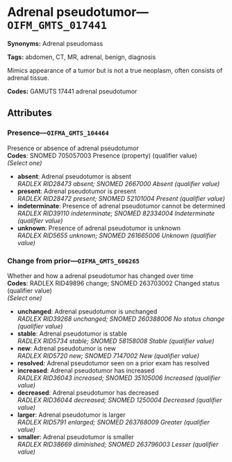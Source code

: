 # Adrenal pseudotumor—`OIFM_GMTS_017441`

**Synonyms:** Adrenal pseudomass

**Tags:** abdomen, CT, MR, adrenal, benign, diagnosis

Mimics appearance of a tumor but is not a true neoplasm, often consists of adrenal tissue.

**Codes:** GAMUTS 17441 adrenal pseudotumor

## Attributes

### Presence—`OIFMA_GMTS_104464`

Presence or absence of adrenal pseudotumor  
**Codes**: SNOMED 705057003 Presence (property) (qualifier value)  
*(Select one)*

- **absent**: Adrenal pseudotumor is absent  
_RADLEX RID28473 absent; SNOMED 2667000 Absent (qualifier value)_
- **present**: Adrenal pseudotumor is present  
_RADLEX RID28472 present; SNOMED 52101004 Present (qualifier value)_
- **indeterminate**: Presence of adrenal pseudotumor cannot be determined  
_RADLEX RID39110 indeterminate; SNOMED 82334004 Indeterminate (qualifier value)_
- **unknown**: Presence of adrenal pseudotumor is unknown  
_RADLEX RID5655 unknown; SNOMED 261665006 Unknown (qualifier value)_

### Change from prior—`OIFMA_GMTS_606265`

Whether and how a adrenal pseudotumor has changed over time  
**Codes**: RADLEX RID49896 change; SNOMED 263703002 Changed status (qualifier value)  
*(Select one)*

- **unchanged**: Adrenal pseudotumor is unchanged  
_RADLEX RID39268 unchanged; SNOMED 260388006 No status change (qualifier value)_
- **stable**: Adrenal pseudotumor is stable  
_RADLEX RID5734 stable; SNOMED 58158008 Stable (qualifier value)_
- **new**: Adrenal pseudotumor is new  
_RADLEX RID5720 new; SNOMED 7147002 New (qualifier value)_
- **resolved**: Adrenal pseudotumor seen on a prior exam has resolved  
- **increased**: Adrenal pseudotumor has increased  
_RADLEX RID36043 increased; SNOMED 35105006 Increased (qualifier value)_
- **decreased**: Adrenal pseudotumor has decreased  
_RADLEX RID36044 decreased; SNOMED 1250004 Decreased (qualifier value)_
- **larger**: Adrenal pseudotumor is larger  
_RADLEX RID5791 enlarged; SNOMED 263768009 Greater (qualifier value)_
- **smaller**: Adrenal pseudotumor is smaller  
_RADLEX RID38669 diminished; SNOMED 263796003 Lesser (qualifier value)_